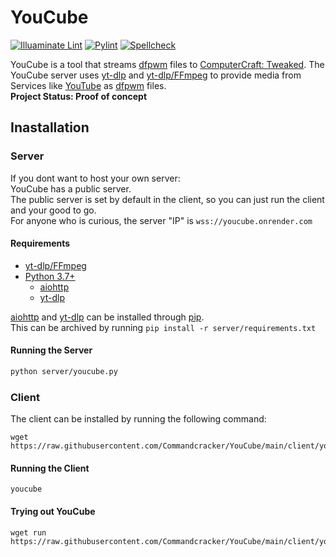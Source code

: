 # YouCube

[![Illuaminate Lint](https://github.com/Commandcracker/YouCube/actions/workflows/illuaminate-lint.yml/badge.svg)](https://github.com/Commandcracker/YouCube/actions/workflows/illuaminate-lint.yml)
[![Pylint](https://github.com/Commandcracker/YouCube/actions/workflows/pylint.yml/badge.svg)](https://github.com/Commandcracker/YouCube/actions/workflows/pylint.yml)
[![Spellcheck](https://github.com/Commandcracker/YouCube/actions/workflows/spellcheck.yml/badge.svg)](https://github.com/Commandcracker/YouCube/actions/workflows/spellcheck.yml)

YouCube is a tool that streams [dfpwm](https://wiki.vexatos.com/dfpwm) files to [ComputerCraft: Tweaked](https://github.com/cc-tweaked/CC-Tweaked). The YouCube server uses [yt-dlp](https://github.com/yt-dlp/yt-dlp) and [yt-dlp/FFmpeg](https://github.com/yt-dlp/FFmpeg-Builds) to provide media from Services like [YouTube](https://www.youtube.com/) as [dfpwm](https://wiki.vexatos.com/dfpwm) files. \
**Project Status: Proof of concept**

## Inastallation

### Server

If you dont want to host your own server: \
YouCube has a public server. \
The public server is set by default in the client, so you can just run the client and your good to go. \
For anyone who is curious, the server "IP" is `wss://youcube.onrender.com`

#### Requirements

- [yt-dlp/FFmpeg](https://github.com/yt-dlp/FFmpeg-Builds)
- [Python 3.7+](https://www.python.org/downloads/)
  - [aiohttp](https://pypi.org/project/aiohttp/)
  - [yt-dlp](https://pypi.org/project/yt-dlp/)

[aiohttp](https://pypi.org/project/aiohttp/) and [yt-dlp](https://pypi.org/project/yt-dlp/) can be installed through [pip](https://pip.pypa.io/en/stable/installation/). \
This can be archived by running `pip install -r server/requirements.txt`

#### Running the Server

```bash
python server/youcube.py
```

### Client

The client can be installed by running the following command:

```shell
wget https://raw.githubusercontent.com/Commandcracker/YouCube/main/client/youcube.lua
```

#### Running the Client

```text
youcube
```

#### Trying out YouCube

```shell
wget run https://raw.githubusercontent.com/Commandcracker/YouCube/main/client/youcube.lua
```
